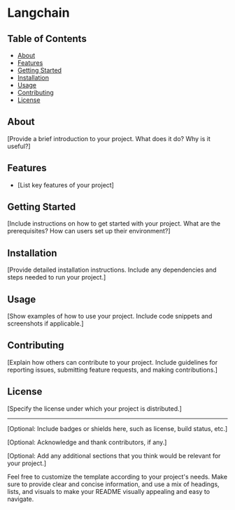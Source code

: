 # Langchain


## Table of Contents
- [About](#about) 
- [Features](#features)
- [Getting Started](#getting-started)
- [Installation](#installation)
- [Usage](#usage)
- [Contributing](#contributing)
- [License](#license)

## About

[Provide a brief introduction to your project. What does it do? Why is it useful?]

## Features

- [List key features of your project]

## Getting Started

[Include instructions on how to get started with your project. What are the prerequisites? How can users set up their environment?]

## Installation

[Provide detailed installation instructions. Include any dependencies and steps needed to run your project.]

## Usage

[Show examples of how to use your project. Include code snippets and screenshots if applicable.]

## Contributing

[Explain how others can contribute to your project. Include guidelines for reporting issues, submitting feature requests, and making contributions.]

## License

[Specify the license under which your project is distributed.]

---

[Optional: Include badges or shields here, such as license, build status, etc.]

[Optional: Acknowledge and thank contributors, if any.]

[Optional: Add any additional sections that you think would be relevant for your project.]

Feel free to customize the template according to your project's needs. Make sure to provide clear and concise information, and use a mix of headings, lists, and visuals to make your README visually appealing and easy to navigate.

